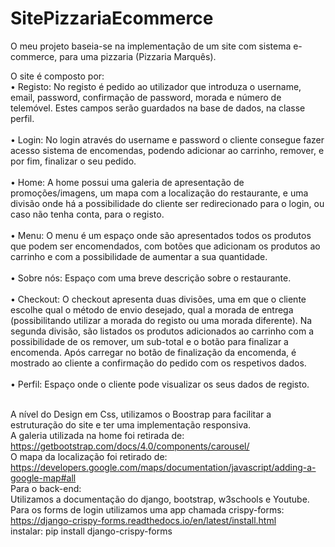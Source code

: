 # SitePizzariaEcommerce
O meu projeto baseia-se na implementação de um site com sistema e-commerce, para uma pizzaria (Pizzaria Marquês).


O site é composto por:<br>
•	Registo: No registo é pedido ao utilizador que introduza o username, email, password, confirmação de password, morada e número de telemóvel. Estes campos serão guardados na base de dados, na classe perfil.<br><br>
•	Login: No login através do username e password  o cliente consegue fazer acesso sistema de encomendas, podendo adicionar ao carrinho, remover, e por fim, finalizar o seu pedido.<br><br>
•	Home: A home possui uma galeria de apresentação de promoções/imagens, um mapa com a localização do restaurante, e uma divisão onde há a possibilidade do cliente ser redirecionado para o login, ou caso não tenha conta, para o registo.<br><br>
•	Menu: O menu é um espaço onde são apresentados todos os produtos que podem ser encomendados, com botões que adicionam os produtos ao carrinho e com a possibilidade de aumentar a sua quantidade.<br><br>
•	Sobre nós: Espaço com uma breve descrição sobre o restaurante.<br><br>
•	Checkout: O checkout apresenta duas divisões, uma em que o cliente escolhe qual o método de envio desejado, qual a morada de entrega (possibilitando utilizar a morada do registo ou uma morada diferente). Na segunda divisão, são listados os produtos adicionados ao carrinho com a possibilidade de os remover, um sub-total e o botão para finalizar a encomenda. Após carregar no botão de finalização da encomenda, é mostrado ao cliente a confirmação do pedido com os respetivos dados.<br><br>
•	Perfil: Espaço onde o cliente pode visualizar os seus dados  de registo.<br><br>


A nível do Design em Css, utilizamos o Boostrap para facilitar a estruturação do site e ter uma implementação responsiva.<br>
A galeria utilizada na home foi retirada de:
https://getbootstrap.com/docs/4.0/components/carousel/ <br>
O mapa da localização foi retirado de:
https://developers.google.com/maps/documentation/javascript/adding-a-google-map#all<br>
 Para o back-end:<br>
Utilizamos a documentação do django, bootstrap, w3schools e Youtube. Para os forms de login utilizamos uma app chamada crispy-forms:
https://django-crispy-forms.readthedocs.io/en/latest/install.html<br>
instalar: pip install django-crispy-forms
